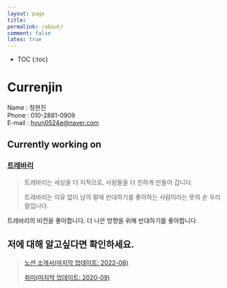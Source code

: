 ```yaml
---
layout: page
title:
permalink: /about/
comment: false
latex: true
---
```

* TOC
{:toc}

# Currenjin

Name : 정현진<br>
Phone : 010-2881-0909<br>
E-mail : hyun0524e@naver.com<br>

## Currently working on
### [트레바리](https://trevari.co.kr)

> 트레바리는 세상을 더 지적으로, 사람들을 더 친하게 만들어 갑니다.
>
> 트레바리는 이유 없이 남의 말에 반대하기를 좋아하는 사람이라는 뜻의 순 우리말입니다.

트레바리의 비전을 좋아합니다. 더 나은 방향을 위해 반대하기를 좋아합니다.

## 저에 대해 알고싶다면 확인하세요.
> [노션 소개서(마지막 업데이트: 2022-08)](https://currenjin.github.io/resume/)
> 
> [취미(마지막 업데이트: 2020-09)](https://www.notion.so/currenjin/My-Hobby-2c69332f072244079626b4221c818cd4)
